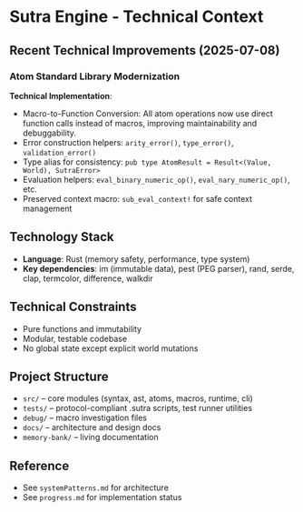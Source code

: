 # Sutra Engine - Technical Context

## Recent Technical Improvements (2025-07-08)

### Atom Standard Library Modernization

**Technical Implementation**:

- Macro-to-Function Conversion: All atom operations now use direct function calls instead of macros, improving maintainability and debuggability.
- Error construction helpers: `arity_error()`, `type_error()`, `validation_error()`
- Type alias for consistency: `pub type AtomResult = Result<(Value, World), SutraError>`
- Evaluation helpers: `eval_binary_numeric_op()`, `eval_nary_numeric_op()`, etc.
- Preserved context macro: `sub_eval_context!` for safe context management

## Technology Stack

- **Language**: Rust (memory safety, performance, type system)
- **Key dependencies**: im (immutable data), pest (PEG parser), rand, serde, clap, termcolor, difference, walkdir

## Technical Constraints

- Pure functions and immutability
- Modular, testable codebase
- No global state except explicit world mutations

## Project Structure

- `src/` – core modules (syntax, ast, atoms, macros, runtime, cli)
- `tests/` – protocol-compliant .sutra scripts, test runner utilities
- `debug/` – macro investigation files
- `docs/` – architecture and design docs
- `memory-bank/` – living documentation

## Reference

- See `systemPatterns.md` for architecture
- See `progress.md` for implementation status
